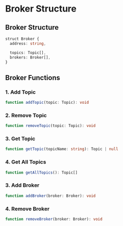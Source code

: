 # Broker Structure


## Broker Structure

``` typescript
struct Broker {
  address: string,

  topics: Topic[],
  brokers: Broker[],
}
```

## Broker Functions

### 1. Add Topic
``` typescript
function addTopic(topic: Topic): void
```

### 2. Remove Topic
``` typescript
function removeTopic(topic: Topic): void
```

### 3. Get Topic
``` typescript
function getTopic(topicName: string): Topic | null
```

### 4. Get All Topics
``` typescript
function getAllTopics(): Topic[]
```

### 3. Add Broker
``` typescript
function addBroker(broker: Broker): void
```

### 4. Remove Broker
``` typescript
function removeBroker(broker: Broker): void
```